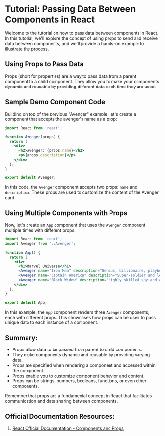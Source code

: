 # Tutorial: Passing Data Between Components in React

Welcome to the tutorial on how to pass data between components in React. In this tutorial, we'll explore the concept of using props to send and receive data between components, and we'll provide a hands-on example to illustrate the process.

## Using Props to Pass Data

Props (short for properties) are a way to pass data from a parent component to a child component. They allow you to make your components dynamic and reusable by providing different data each time they are used.

## Sample Demo Component Code

Building on top of the previous "Avenger" example, let's create a component that accepts the avenger's name as a prop:

```jsx
import React from 'react';

function Avenger(props) {
  return (
    <div>
      <h2>Avenger: {props.name}</h2>
      <p>{props.description}</p>
    </div>
  );
}

export default Avenger;
```

In this code, the `Avenger` component accepts two props: `name` and `description`. These props are used to customize the content of the Avenger card.

## Using Multiple Components with Props

Now, let's create an `App` component that uses the `Avenger` component multiple times with different props:

```jsx
import React from 'react';
import Avenger from './Avenger';

function App() {
  return (
    <div>
      <h1>Marvel Universe</h1>
      <Avenger name="Iron Man" description="Genius, billionaire, playboy, philanthropist." />
      <Avenger name="Captain America" description="Super-soldier and leader of the Avengers." />
      <Avenger name="Black Widow" description="Highly skilled spy and assassin." />
    </div>
  );
}

export default App;
```

In this example, the `App` component renders three `Avenger` components, each with different props. This showcases how props can be used to pass unique data to each instance of a component.

## Summary:

- Props allow data to be passed from parent to child components.
- They make components dynamic and reusable by providing varying data.
- Props are specified when rendering a component and accessed within the component.
- Props enable you to customize component behavior and content.
- Props can be strings, numbers, booleans, functions, or even other components.

Remember that props are a fundamental concept in React that facilitates communication and data sharing between components.

## Official Documentation Resources:

1. [React Official Documentation - Components and Props](https://reactjs.org/docs/components-and-props.html)